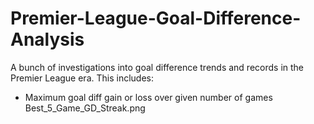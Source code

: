 # Premier-League-Goal-Difference-Analysis
A bunch of investigations into goal difference trends and records in the Premier League era.
This includes:
- Maximum goal diff gain or loss over given number of games
Best_5_Game_GD_Streak.png
